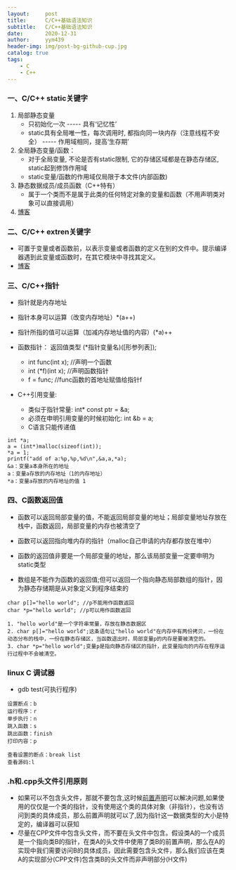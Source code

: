 ```yaml
---
layout:     post
title:      C/C++基础语法知识
subtitle:   C/C++基础语法知识
date:       2020-12-31
author:     yym439
header-img: img/post-bg-github-cup.jpg
catalog: true
tags:
    - C
    - C++
---
```


### 一、C/C++ static关键字

1. 局部静态变量
    - 只初始化一次 ----- 具有‘记忆性’
    - static具有全局唯一性，每次调用时, 都指向同一块内存（注意线程不安全） ----- 作用域相同，提高‘生存期’
2. 全局静态变量/函数：
    -  对于全局变量, 不论是否有static限制, 它的存储区域都是在静态存储区, static起到修饰作用域
    - static变量/函数的作用域仅局限于本文件(内部函数)
3. 静态数据成员/成员函数（C++特有）
    - 属于一个类而不是属于此类的任何特定对象的变量和函数（不用声明类对象可以直接调用）
4. [博客](https://www.cnblogs.com/lvzaina/articles/2988967.html)

### 二、C/C++ extren关键字

- 可置于变量或者函数前，以表示变量或者函数的定义在别的文件中。提示编译器遇到此变量或函数时，在其它模块中寻找其定义。 
- [博客](https://www.cnblogs.com/jialin0x7c9/p/12240804.html)


### 三、C/C++指针

- 指针就是内存地址
- 指针本身可以运算（改变内存地址）*(a++)
- 指针所指的值可以运算（加减内存地址值的内容）(*a)++

- 函数指针：
    返回值类型 (*指针变量名)([形参列表]);
    - int func(int x); //声明一个函数
    - int (*f)(int x); //声明函数指针
    - f = func; //func函数的首地址赋值给指针f
- C++引用变量:
    - 类似于指针常量: int* const ptr = &a;
    - 必须在申明引用变量的时候初始化: int &b = a;
    - C语言只能传递值

```
int *a;
a = (int*)malloc(sizeof(int));
*a = 1;
printf("add of a:%p,%p,%d\n",&a,a,*a);
&a：变量a本身所在的地址
a：变量a存放的内存地址（1的内存地址）
*a：变量a存放的内存地址的值 1
```

### 四、C函数返回值

- 函数可以返回局部变量的值，不能返回局部变量的地址；局部变量地址存放在栈中，函数返回，局部变量的内存也被清空了

- 函数可以返回指向堆内存的指针（malloc自己申请的内存都存放在堆中）

- 函数的返回值非要是一个局部变量的地址，那么该局部变量一定要申明为static类型

-  数组是不能作为函数的返回值;但可以返回一个指向静态局部数组的指针，因为静态存储期是从对象定义到程序结束的

```
char p[]="hello world"; //p不能用作函数返回
char *p="hello world"; //p可以用作函数返回

1. "hello world"是一个字符串常量，存放在静态数据区
2. char p[]="hello world";这条语句让"hello world"在内存中有两份拷贝，一份在动态分布的栈中，一份在静态存储区，当函数退出时，局部变量p的内存是要被清空的。
3. char *p="hello world";变量p是指向静态存储区的指针，此变量指向的内存在程序运行过程中不会被清空。
```

### linux C 调试器

- gdb test(可执行程序)

```
设置断点：b
运行程序：r
单步执行：n
跳入函数：s
跳出函数：finish
打印内容：p

查看设置的断点：break list
查看源码:l
```

### .h和.cpp头文件引用原则

- 如果可以不包含头文件，那就不要包含,这时候[前置声明](https://www.cnblogs.com/King-Gentleman/p/5081159.html)可以解决问题,如果使用的仅仅是一个类的指针，没有使用这个类的具体对象（非指针），也没有访问到类的具体成员，那么前置声明就可以了,因为指针这一数据类型的大小是特定的，编译器可以获知
- 尽量在CPP文件中包含头文件，而不要在头文件中包含。假设类A的一个成员是一个指向类B的指针，在类A的头文件中使用了类B的前置声明，那么在A的实现中我们需要访问B的具体成员，因此需要包含头文件，那么我们应该在类A的实现部分(CPP文件)包含类B的头文件而非声明部分(H文件)

